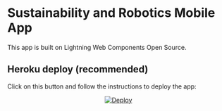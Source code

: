 # Sustainability and Robotics Mobile App

This app is built on Lightning Web Components Open Source.

## Heroku deploy (recommended)

Click on this button and follow the instructions to deploy the app:

<p align="center">
  <a href="https://heroku.com/deploy?template=https://github.com/pozil/robotics-ridge-mobile-lwc-oss">
    <img src="https://www.herokucdn.com/deploy/button.svg" alt="Deploy">
  </a>
<p>
